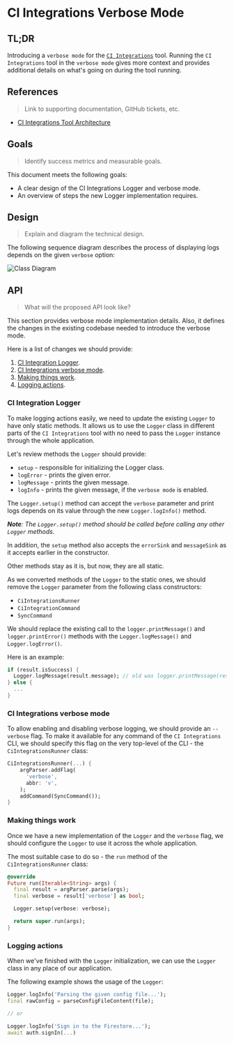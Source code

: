 # CI Integrations Verbose Mode

## TL;DR

Introducing a `verbose mode` for the [`CI Integrations`](https://github.com/platform-platform/monorepo/tree/master/metrics/ci_integrations) tool. Running the `CI Integrations` tool in the `verbose mode` gives more context and provides additional details on what's going on during the tool running.

## References
> Link to supporting documentation, GitHub tickets, etc.

- [CI Integrations Tool Architecture](https://github.com/platform-platform/monorepo/blob/master/metrics/ci_integrations/docs/01_ci_integration_module_architecture.md)

## Goals
> Identify success metrics and measurable goals.

This document meets the following goals: 
- A clear design of the CI Integrations Logger and verbose mode.
- An overview of steps the new Logger implementation requires.

## Design
> Explain and diagram the technical design.

The following sequence diagram describes the process of displaying logs depends on the given `verbose` option:

![Class Diagram](http://www.plantuml.com/plantuml/proxy?cache=no&fmt=svg&src=https://raw.githubusercontent.com/platform-platform/monorepo/ci_integration_verbose_design/metrics/ci_integrations/docs/diagrams/ci_integrations_verbose_mode_diagram.puml)

## API
> What will the proposed API look like?

This section provides verbose mode implementation details. Also, it defines the changes in the existing codebase needed to introduce the verbose mode.

Here is a list of changes we should provide:
1. [CI Integration Logger](#ci-integration-logger).
2. [CI Integrations verbose mode](#ci-integrations-verbose-mode).
3. [Making things work](#making-things-work).
4. [Logging actions](#logging-actions).

### CI Integration Logger

To make logging actions easily, we need to update the existing `Logger` to have only static methods. It allows us to use the `Logger` class in different parts of the `CI Integrations` tool with no need to pass the `Logger` instance through the whole application.

Let's review methods the `Logger` should provide:

 - `setup` - responsible for initializing the Logger class.
 - `logError` - prints the given error.
 - `logMessage` - prints the given message.
 - `logInfo` - prints the given message, if the `verbose mode` is enabled.

The `Logger.setup()` method can accept the `verbose` parameter and print logs depends on its value through the new `Logger.logInfo()` method.

_**Note**: The `Logger.setup()` method should be called before calling any other `Logger` methods._

In addition, the `setup` method also accepts the `errorSink` and `messageSink` as it accepts earlier in the constructor.

Other methods stay as it is, but now, they are all static.

As we converted methods of the `Logger` to the static ones, we should remove the `Logger` parameter from the following class constructors:
- `CiIntegrationsRunner`
- `CiIntegrationCommand`
- `SyncCommand`

We should replace the existing call to the `logger.printMessage()` and `logger.printError()` methods with the `Logger.logMessage()` and `Logger.logError()`.

Here is an example:

```dart
if (result.isSuccess) {
  Logger.logMessage(result.message); // old was logger.printMessage(result.message)
} else {
  ...
}
```

### CI Integrations verbose mode

To allow enabling and disabling verbose logging, we should provide an `--verbose` flag. To make it available for any command of the `CI Integrations` CLI, we should specify this flag on the very top-level of the CLI - the `CiIntegrationsRunner` class:

```dart
CiIntegrationsRunner(...) {
    argParser.addFlag(
      'verbose',
      abbr: 'v',
    );
    addCommand(SyncCommand());
}
```

### Making things work

Once we have a new implementation of the `Logger` and the `verbose` flag, we should configure the `Logger` to use it across the whole application.

The most suitable case to do so - the `run` method of the `CiIntegrationsRunner` class:

```dart
@override
Future run(Iterable<String> args) {
  final result = argParser.parse(args);
  final verbose = result['verbose'] as bool;

  Logger.setup(verbose: verbose);

  return super.run(args);
}
```

### Logging actions

When we've finished with the `Logger` initialization, we can use the `Logger` class in any place of our application. 

The following example shows the usage of the `Logger`: 

```dart
Logger.logInfo('Parsing the given config file...');
final rawConfig = parseConfigFileContent(file);

// or

Logger.logInfo('Sign in to the Firestore...');
await auth.signIn(...)
```
